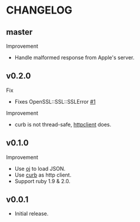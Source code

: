 # CHANGELOG

## master

Improvement

* Handle malformed response from Apple's server.

## v0.2.0

Fix

* Fixes OpenSSL::SSL::SSLError [#1](https://github.com/linjunpop/iap_verifier/pull/1)

Improvement

* curb is not thread-safe, [httpclient](https://github.com/nahi/httpclient) does.

## v0.1.0

Improvement

* Use [oj](https://github.com/ohler55/oj) to load JSON.
* Use [curb](https://github.com/taf2/curb) as http client.
* Support ruby 1.9 & 2.0.

## v0.0.1

* Initial release.
